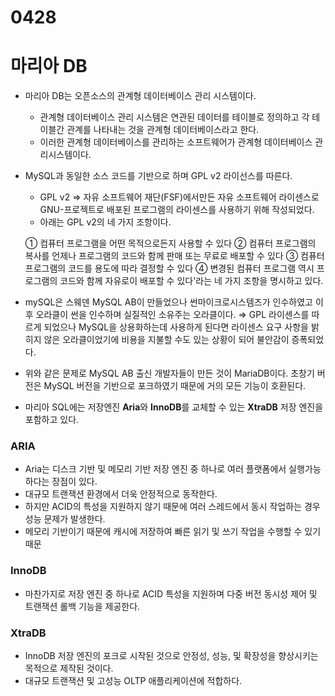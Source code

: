 # 0428

# 마리아 DB

- 마리아 DB는 오픈소스의 관계형 데이터베이스 관리 시스템이다.
    - 관계형 데이터베이스 관리 시스템은 연관된 데이터를 테이블로 정의하고 각 테이블간 관계를 나타내는 것을 관계형 데이터베이스라고 한다.
    - 이러한 관계형 데이터베이스를 관리하는 소프트웨어가 관계형 데이터베이스 관리시스템이다.
- MySQL과 동일한 소스 코드를 기반으로 하며 GPL v2 라이선스를 따른다.
    - GPL v2 ⇒ 자유 소프트웨어 재단(FSF)에서만든 자유 소프트웨어 라이센스로 GNU-프로젝트로 배포된 프로그램의 라이센스를 사용하기 위해 작성되었다.
    - 아래는 GPL v2의 네 가지 조항이다.
    
    ① 컴퓨터 프로그램을 어떤 목적으로든지 사용할 수 있다 
    ② 컴퓨터 프로그램의 복사를 언제나 프로그램의 코드와 함께 판매 또는 무료로 배포할 수 있다 
    ③ 컴퓨터 프로그램의 코드를 용도에 따라 결정할 수 있다 
    ④ 변경된 컴퓨터 프로그램 역시 프로그램의 코드와 함께 자유로이 배포할 수 있다'라는 네 가지 조항을 명시하고 있다.
    
- mySQL은 스웨덴 MySQL AB이 만들었으나 썬마이크로시스템즈가 인수하였고 이후 오라클이 썬을 인수하며 실질적인 소유주는 오라클이다. ⇒ GPL 라이센스를 따르게 되었으나 MySQL을 상용화하는데 사용하게 된다면 라이센스 요구 사항을 밝히지 않은 오라클이었기에 비용을 지불할 수도 있는 상황이 되어 불안감이 증폭되었다.
- 위와 같은 문제로 MySQL AB 출신 개발자들이 만든 것이 MariaDB이다. 초창기 버전은 MySQL 버전을 기반으로 포크하였기 때문에 거의 모든 기능이 호환된다.
- 마리아 SQL에는 저장엔진 **Aria**와 **InnoDB**를 교체할 수 있는 **XtraDB** 저장 엔진을 포함하고 있다.

### ARIA

- Aria는 디스크 기반 및 메모리 기반 저장 엔진 중 하나로 여러 플랫폼에서 실행가능하다는 장점이 있다.
- 대규모 트랜잭션 환경에서 더욱 안정적으로 동작한다.
- 하지만 ACID의 특성을 지원하지 않기 때문에 여러 스레드에서 동시 작업하는 경우 성능 문제가 발생한다.
- 메모리 기반이기 때문에 캐시에 저장하여 빠른 읽기 및 쓰기 작업을 수행할 수 있기 때문

### InnoDB

- 마찬가지로 저장 엔진 중 하나로 ACID 특성을 지원하며 다중 버전 동시성 제어 및 트랜잭션 롤백 기능을 제공한다.

### XtraDB

- InnoDB 저장 엔진의 포크로 시작된 것으로 안정성, 성능, 및 확장성을 향상시키는 목적으로 제작된 것이다.
- 대규모 트랜잭션 및 고성능 OLTP 애플리케이션에 적합하다.